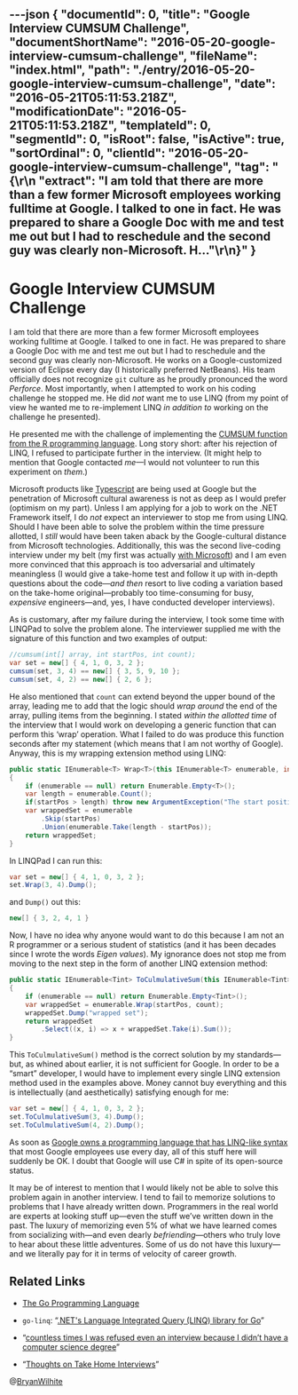 ---json
{
  "documentId": 0,
  "title": "Google Interview CUMSUM Challenge",
  "documentShortName": "2016-05-20-google-interview-cumsum-challenge",
  "fileName": "index.html",
  "path": "./entry/2016-05-20-google-interview-cumsum-challenge",
  "date": "2016-05-21T05:11:53.218Z",
  "modificationDate": "2016-05-21T05:11:53.218Z",
  "templateId": 0,
  "segmentId": 0,
  "isRoot": false,
  "isActive": true,
  "sortOrdinal": 0,
  "clientId": "2016-05-20-google-interview-cumsum-challenge",
  "tag": "{\r\n  \"extract\": \"I am told that there are more than a few former Microsoft employees working fulltime at Google. I talked to one in fact. He was prepared to share a Google Doc with me and test me out but I had to reschedule and the second guy was clearly non-Microsoft. H...\"\r\n}"
}
---

# Google Interview CUMSUM Challenge

I am told that there are more than a few former Microsoft employees working fulltime at Google. I talked to one in fact. He was prepared to share a Google Doc with me and test me out but I had to reschedule and the second guy was clearly non-Microsoft. He works on a Google-customized version of Eclipse every day (I historically preferred NetBeans). His team officially does not recognize `git` culture as he proudly pronounced the word *Perforce*. Most importantly, when I attempted to work on his coding challenge he stopped me. He did *not* want me to use LINQ (from my point of view he wanted me to re-implement LINQ *in* *addition to* working on the challenge he presented).

He presented me with the challenge of implementing the [CUMSUM function from the R programming language](https://stat.ethz.ch/R-manual/R-devel/library/base/html/cumsum.html). Long story short: after his rejection of LINQ, I refused to participate further in the interview. (It might help to mention that Google contacted *me*—I would not volunteer to run this experiment on *them*.)

Microsoft products like [Typescript](https://www.typescriptlang.org/) are being used at Google but the penetration of Microsoft cultural awareness is not as deep as I would prefer (optimism on my part). Unless I am applying for a job to work on the .NET Framework itself, I do *not* expect an interviewer to stop me from using LINQ. Should I have been able to solve the problem within the time pressure allotted, I *still* would have been taken aback by the Google-cultural distance from Microsoft technologies. Additionally, this was the second live-coding interview under my belt (my first was actually [with Microsoft](http://songhayblog.azurewebsites.net/)) and I am even more convinced that this approach is too adversarial and ultimately meaningless (I would give a take-home test and follow it up with in-depth questions about the code—*and then* resort to live coding a variation based on the take-home original—probably too time-consuming for busy, *expensive* engineers—and, yes, I have conducted developer interviews).

As is customary, after my failure during the interview, I took some time with LINQPad to solve the problem alone. The interviewer supplied me with the signature of this function and two examples of output:

```c#
//cumsum(int[] array, int startPos, int count);
var set = new[] { 4, 1, 0, 3, 2 };
cumsum(set, 3, 4) == new[] { 3, 5, 9, 10 };
cumsum(set, 4, 2) == new[] { 2, 6 };
```

He also mentioned that `count` can extend beyond the upper bound of the array, leading me to add that the logic should *wrap around* the end of the array, pulling items from the beginning. I stated *within the allotted time* of the interview that I would work on developing a generic function that can perform this ‘wrap’ operation. What I failed to do was produce this function seconds after my statement (which means that I am not worthy of Google). Anyway, this is my wrapping extension method using LINQ:

```c#
public static IEnumerable<T> Wrap<T>(this IEnumerable<T> enumerable, int startPos, int count)
{
    if (enumerable == null) return Enumerable.Empty<T>();
    var length = enumerable.Count();
    if(startPos > length) throw new ArgumentException("The start position is larger than the length of the enumerable.", "startPos");
    var wrappedSet = enumerable
        .Skip(startPos)
        .Union(enumerable.Take(length - startPos));
    return wrappedSet;
}
```

In LINQPad I can run this:

```c#
var set = new[] { 4, 1, 0, 3, 2 };
set.Wrap(3, 4).Dump();
```

and `Dump()` out this:

```c#
new[] { 3, 2, 4, 1 }
```

Now, I have no idea why anyone would want to do this because I am not an R programmer or a serious student of statistics (and it has been decades since I wrote the words *Eigen values*). My ignorance does not stop me from moving to the next step in the form of another LINQ extension method:

```c#
public static IEnumerable<Tint> ToCulmulativeSum(this IEnumerable<Tint> enumerable, int startPos, int count)
{
    if (enumerable == null) return Enumerable.Empty<Tint>();
    var wrappedSet = enumerable.Wrap(startPos, count);
    wrappedSet.Dump("wrapped set");
    return wrappedSet
        .Select((x, i) => x + wrappedSet.Take(i).Sum());
}
```

This `ToCulmulativeSum()` method is the correct solution by my standards—but, as whined about earlier, it is not sufficient for Google. In order to be a “smart” developer, I would have to implement every single LINQ extension method used in the examples above. Money cannot buy everything and this is intellectually (and aesthetically) satisfying enough for me:

```c#
var set = new[] { 4, 1, 0, 3, 2 };
set.ToCulmulativeSum(3, 4).Dump();
set.ToCulmulativeSum(4, 2).Dump();
```

As soon as [Google owns a programming language that has LINQ-like syntax](http://ahmetalpbalkan.github.io/go-linq/) that most Google employees use every day, all of this stuff here will suddenly be OK. I doubt that Google will use C# in spite of its open-source status.

It may be of interest to mention that I would likely not be able to solve this problem again in another interview. I tend to fail to memorize solutions to problems that I have already written down. Programmers in the real world are experts at looking stuff up—even the stuff we’ve written down in the past. The luxury of memorizing even 5% of what we have learned comes from socializing with—and even dearly *befriending*—others who truly love to hear about these little adventures. Some of us do not have this luxury—and we literally pay for it in terms of velocity of career growth.

## Related Links

* [The Go Programming Language](https://golang.org/)
* `go-linq`: “[.NET's Language Integrated Query (LINQ) library for Go](http://ahmetalpbalkan.github.io/go-linq/)”

* “[countless times I was refused even an interview because I didn’t have a computer science degree](http://techcrunch.com/2016/05/10/please-dont-learn-to-code/)”
* “[Thoughts on Take Home Interviews](http://www.elidedbranches.com/2016/05/brief-thoughts-on-take-home-interviews.html)”

@[BryanWilhite](https://twitter.com/BryanWilhite)
